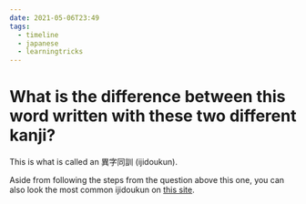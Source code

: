 ```yaml
---
date: 2021-05-06T23:49
tags:
  - timeline
  - japanese
  - learningtricks
---
```


# What is the difference between this word written with these two different kanji?

This is what is called an 異字同訓 (ijidoukun).

Aside from following the steps from the question above this one, you can also
look the most common ijidoukun on [this site](http://www.bretmayer.com/ijidokun.html).
